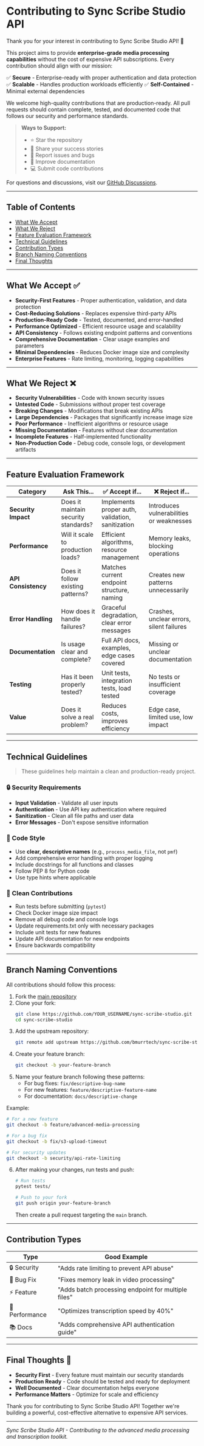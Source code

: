 # Contributing to Sync Scribe Studio API

Thank you for your interest in contributing to Sync Scribe Studio API! 🚀

This project aims to provide **enterprise-grade media processing capabilities** without the cost of expensive API subscriptions. Every contribution should align with our mission:

✅ **Secure** - Enterprise-ready with proper authentication and data protection
✅ **Scalable** - Handles production workloads efficiently
✅ **Self-Contained** - Minimal external dependencies

We welcome high-quality contributions that are production-ready. All pull requests should contain complete, tested, and documented code that follows our security and performance standards.

> **Ways to Support:**
>
> * ⭐ Star the repository
> * 📣 Share your success stories
> * 🐛 Report issues and bugs
> * 📝 Improve documentation
> * 💻 Submit code contributions

For questions and discussions, visit our [GitHub Discussions](https://github.com/bmurrtech/sync-scribe-studio/discussions).

---

## Table of Contents

* [What We Accept](#what-we-accept-)
* [What We Reject](#what-we-reject-)
* [Feature Evaluation Framework](#feature-evaluation-framework)
* [Technical Guidelines](#technical-guidelines)
* [Contribution Types](#contribution-types)
* [Branch Naming Conventions](#branch-naming-conventions)
* [Final Thoughts](#final-thoughts-%EF%B8%8F)

---

## What We Accept ✅

* **Security-First Features** - Proper authentication, validation, and data protection
* **Cost-Reducing Solutions** - Replaces expensive third-party APIs
* **Production-Ready Code** - Tested, documented, and error-handled
* **Performance Optimized** - Efficient resource usage and scalability
* **API Consistency** - Follows existing endpoint patterns and conventions
* **Comprehensive Documentation** - Clear usage examples and parameters
* **Minimal Dependencies** - Reduces Docker image size and complexity
* **Enterprise Features** - Rate limiting, monitoring, logging capabilities

---

## What We Reject ❌

* **Security Vulnerabilities** - Code with known security issues
* **Untested Code** - Submissions without proper test coverage
* **Breaking Changes** - Modifications that break existing APIs
* **Large Dependencies** - Packages that significantly increase image size
* **Poor Performance** - Inefficient algorithms or resource usage
* **Missing Documentation** - Features without clear documentation
* **Incomplete Features** - Half-implemented functionality
* **Non-Production Code** - Debug code, console logs, or development artifacts

---

## Feature Evaluation Framework

| Category              | Ask This...                                    | ✅ Accept if...                                 | ❌ Reject if...                             |
| --------------------- | ---------------------------------------------- | ---------------------------------------------- | ------------------------------------------ |
| **Security Impact**   | Does it maintain security standards?           | Implements proper auth, validation, sanitization | Introduces vulnerabilities or weaknesses   |
| **Performance**       | Will it scale to production loads?             | Efficient algorithms, resource management      | Memory leaks, blocking operations          |
| **API Consistency**   | Does it follow existing patterns?              | Matches current endpoint structure, naming     | Creates new patterns unnecessarily         |
| **Error Handling**    | How does it handle failures?                   | Graceful degradation, clear error messages     | Crashes, unclear errors, silent failures   |
| **Documentation**     | Is usage clear and complete?                   | Full API docs, examples, edge cases covered    | Missing or unclear documentation           |
| **Testing**           | Has it been properly tested?                   | Unit tests, integration tests, load tested     | No tests or insufficient coverage          |
| **Value**             | Does it solve a real problem?                  | Reduces costs, improves efficiency             | Edge case, limited use, low impact         |

---

## Technical Guidelines

> These guidelines help maintain a clean and production-ready project.

### 🔒 Security Requirements

* **Input Validation** - Validate all user inputs
* **Authentication** - Use API key authentication where required
* **Sanitization** - Clean all file paths and user data
* **Error Messages** - Don't expose sensitive information

### 🧠 Code Style

* Use **clear, descriptive names** (e.g., `process_media_file`, not `pmf`)
* Add comprehensive error handling with proper logging
* Include docstrings for all functions and classes
* Follow PEP 8 for Python code
* Use type hints where applicable


### 🧼 Clean Contributions

* Run tests before submitting (`pytest`)
* Check Docker image size impact
* Remove all debug code and console logs
* Update requirements.txt only with necessary packages
* Include unit tests for new features
* Update API documentation for new endpoints
* Ensure backwards compatibility
---

## Branch Naming Conventions

All contributions should follow this process:

1. Fork the [main repository](https://github.com/bmurrtech/sync-scribe-studio)
2. Clone your fork:
   ```bash
   git clone https://github.com/YOUR_USERNAME/sync-scribe-studio.git
   cd sync-scribe-studio
   ```
3. Add the upstream repository:
   ```bash
   git remote add upstream https://github.com/bmurrtech/sync-scribe-studio.git
   ```
4. Create your feature branch:
   ```bash
   git checkout -b your-feature-branch
   ```
5. Name your feature branch following these patterns:
   * For bug fixes: `fix/descriptive-bug-name`
   * For new features: `feature/descriptive-feature-name`
   * For documentation: `docs/descriptive-change`

Example:
```bash
# For a new feature
git checkout -b feature/advanced-media-processing

# For a bug fix
git checkout -b fix/s3-upload-timeout

# For security updates
git checkout -b security/api-rate-limiting
```

6. After making your changes, run tests and push:
   ```bash
   # Run tests
   pytest tests/
   
   # Push to your fork
   git push origin your-feature-branch
   ```
   Then create a pull request targeting the `main` branch.

---

## Contribution Types

| Type        | Good Example                                                           |
| ----------- | ---------------------------------------------------------------------- |
| 🔒 Security | "Adds rate limiting to prevent API abuse"                              |
| 🐞 Bug Fix  | "Fixes memory leak in video processing"                                |
| ⚡ Feature   | "Adds batch processing endpoint for multiple files"                    |
| 🚀 Performance | "Optimizes transcription speed by 40%"                              |
| 📚 Docs | "Adds comprehensive API authentication guide"                          |


---

## Final Thoughts 🚀

* **Security First** - Every feature must maintain our security standards
* **Production Ready** - Code should be tested and ready for deployment
* **Well Documented** - Clear documentation helps everyone
* **Performance Matters** - Optimize for scale and efficiency

Thank you for contributing to Sync Scribe Studio API! Together we're building a powerful, cost-effective alternative to expensive API services.

---

*Sync Scribe Studio API - Contributing to the advanced media processing and transcription toolkit.*
